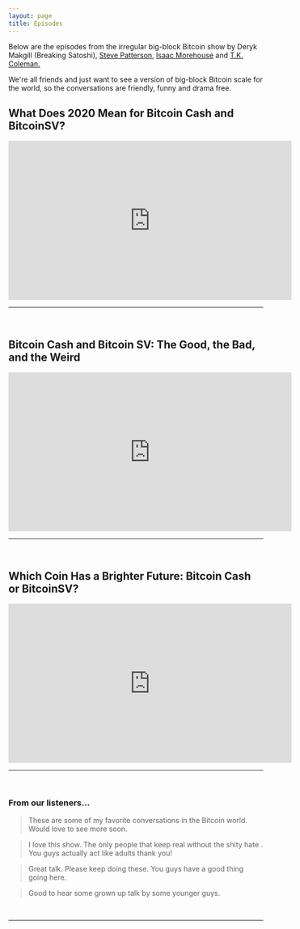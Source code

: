 ```yaml
---
layout: page
title: Episodes
---
```


Below are the episodes from the irregular big-block Bitcoin show by Deryk Makgill (Breaking Satoshi), [Steve Patterson,](https://steve-patterson.com) [Isaac Morehouse](https://isaacmorehouse.com) and [T.K. Coleman.](https://tkcoleman.com)

We're all friends and just want to see a version of big-block Bitcoin scale for the world, so the conversations are friendly, funny and drama free.

## What Does 2020 Mean for Bitcoin Cash and BitcoinSV?

<iframe width="560" height="315" src="https://www.youtube.com/embed/TO8_HF8X-Iw" frameborder="0" allow="accelerometer; autoplay; encrypted-media; gyroscope; picture-in-picture" allowfullscreen></iframe><br>
<hr><br>

## Bitcoin Cash and Bitcoin SV: The Good, the Bad, and the Weird

<iframe width="560" height="315" src="https://www.youtube.com/embed/DEEjp_YKs8s" frameborder="0" allow="accelerometer; autoplay; encrypted-media; gyroscope; picture-in-picture" allowfullscreen></iframe><br>
<hr><br>

## Which Coin Has a Brighter Future: Bitcoin Cash or BitcoinSV?

<iframe width="560" height="315" src="https://www.youtube.com/embed/hEYQD_IXMpc" frameborder="0" allow="accelerometer; autoplay; encrypted-media; gyroscope; picture-in-picture" allowfullscreen></iframe>

<br>
<hr><br>

### From our listeners...

> These are some of my favorite conversations in the Bitcoin world. Would love to see more soon. 

> I love this show. The only people that keep real without the shity hate . You guys actually act like adults thank you!

> Great talk.  Please keep doing these.  You guys have a good thing going here. 

> Good to hear some grown up talk by some younger guys.

<br>
<hr><br>
